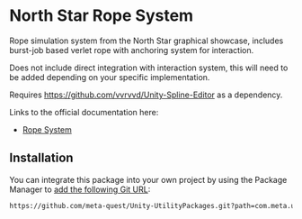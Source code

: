 # North Star Rope System

Rope simulation system from the North Star graphical showcase, includes burst-job based verlet rope with anchoring system for interaction.

Does not include direct integration with interaction system, this will need to be added depending on your specific implementation.

Requires <https://github.com/vvrvvd/Unity-Spline-Editor> as a dependency.

Links to the official documentation here:

- [Rope System](https://github.com/oculus-samples/Unity-NorthStar/blob/main/Documentation/RopeSystem.md)

## Installation

You can integrate this package into your own project by using the Package Manager to [add the following Git URL](https://docs.unity3d.com/Manual/upm-ui-giturl.html):

```txt
https://github.com/meta-quest/Unity-UtilityPackages.git?path=com.meta.utilities.ropes
```
